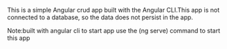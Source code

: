 This is a simple Angular crud app built with the Angular CLI.This app is not connected to a database, so the data does not persist in the app.

Note:built with angular cli to start app use the (ng serve) command to start this app